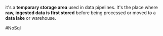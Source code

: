 it's a **temporary storage area** used in data pipelines. It's the place where **raw, ingested data is first stored** before being processed or moved to a **data lake** or warehouse.

#NoSql